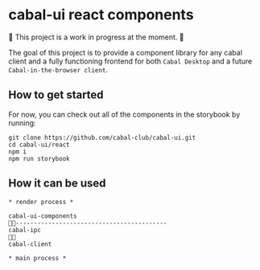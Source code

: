 # cabal-ui react components

🚧 This project is a work in progress at the moment. 🚧

The goal of this project is to provide a component library for any cabal client and a fully functioning frontend for both `Cabal Desktop` and a future `Cabal-in-the-browser client`.

## How to get started

For now, you can check out all of the components in the storybook by running:

```
git clone https://github.com/cabal-club/cabal-ui.git
cd cabal-ui/react
npm i
npm run storybook
```


## How it can be used

```
* render process *

cabal-ui-components
🔼🔽------------------------------------------
cabal-ipc
🔼🔽
cabal-client 

* main process *
```
